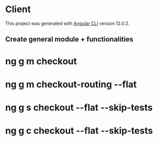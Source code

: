 # Client

This project was generated with [Angular CLI](https://github.com/angular/angular-cli) version 12.0.2.

## Create general module + functionalities

# ng g m checkout

# ng g m checkout-routing --flat

# ng g s checkout --flat --skip-tests

# ng g c checkout --flat --skip-tests
